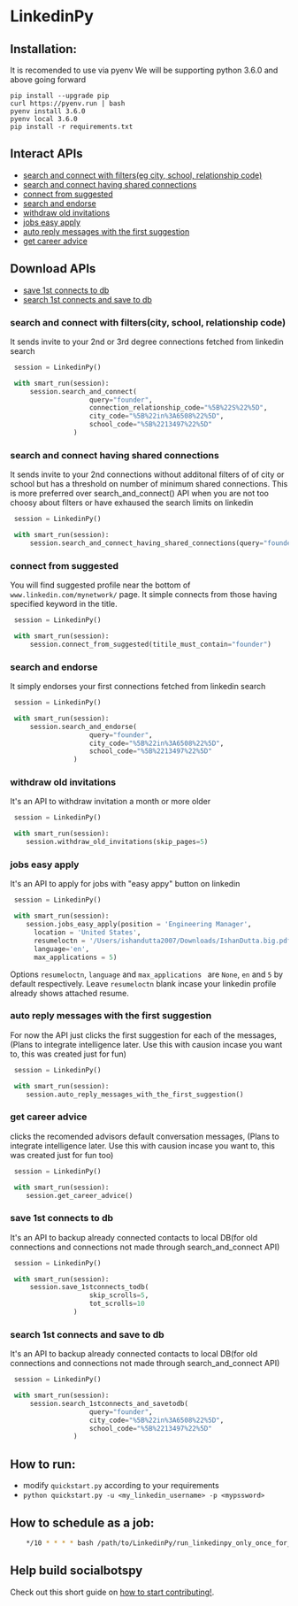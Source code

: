# LinkedinPy


## Installation:
It is recomended to use via pyenv We will be supporting python 3.6.0 and above going forward

```
pip install --upgrade pip
curl https://pyenv.run | bash
pyenv install 3.6.0
pyenv local 3.6.0
pip install -r requirements.txt
```

##  Interact APIs
  - [search and connect with filters(eg city, school, relationship code)](#search-and-connect)
  - [search and connect having shared connections](#search-and-connect-having-shared-connections)
  - [connect from suggested](#connect-from-suggested)
  - [search and endorse](#search-and-endorse)
  - [withdraw old invitations](#withdraw-old-invitations)
  - [jobs easy apply](#jobs-easy-apply)
  - [auto reply messages with the first suggestion](#auto-reply-messages-with-the-first-suggestion)
  - [get career advice](#get_career_advice)

##  Download APIs
  - [save 1st connects to db](#save-1st-connects-to-db)
  - [search 1st connects and save to db](#search-1st-connects-and-save-to-db)

### search and connect with filters(city, school, relationship code)
 
It sends invite to your 2nd or 3rd degree connections fetched from linkedin search

```python
 session = LinkedinPy()

 with smart_run(session):
     session.search_and_connect(
                    query="founder",
                    connection_relationship_code="%5B%22S%22%5D",
                    city_code="%5B%22in%3A6508%22%5D",
                    school_code="%5B%2213497%22%5D"
                )
 ```

### search and connect having shared connections
 
It sends invite to your 2nd connections without additonal filters of of city or school but has a threshold on number of minimum shared connections. This is more preferred over search_and_connect() API when you are not too choosy about filters or have exhaused the search limits on linkedin

```python
 session = LinkedinPy()

 with smart_run(session):
     session.search_and_connect_having_shared_connections(query="founder", connection_threshold=100)
 ```

### connect from suggested

You will find suggested profile near the bottom of `www.linkedin.com/mynetwork/` page.
It simple connects from those having specified keyword in the title.

```python
 session = LinkedinPy()

 with smart_run(session):
     session.connect_from_suggested(titile_must_contain="founder")
```

### search and endorse

It simply endorses your first connections fetched from linkedin search

```python
 session = LinkedinPy()

 with smart_run(session):
     session.search_and_endorse(
                    query="founder",
                    city_code="%5B%22in%3A6508%22%5D",
                    school_code="%5B%2213497%22%5D"
                )
 ```

### withdraw old invitations

It's an API to withdraw invitation a month or more older
 
```python
 session = LinkedinPy()

 with smart_run(session):
    session.withdraw_old_invitations(skip_pages=5)
 ```

### jobs easy apply

It's an API to apply for jobs with "easy appy" button on linkedin
```python
 session = LinkedinPy()

 with smart_run(session):
    session.jobs_easy_apply(position = 'Engineering Manager', 
      location = 'United States',
      resumeloctn = '/Users/ishandutta2007/Downloads/IshanDutta.big.pdf',
      language='en',
      max_applications = 5)
 ```
 Options `resumeloctn`, `language` and `max_applications ` are `None`, `en` and `5` by default respectively.
 Leave `resumeloctn` blank incase your linkedin profile already shows attached resume.

### auto reply messages with the first suggestion
For now the API just clicks the first suggestion for each of the messages, (Plans to integrate intelligence later. Use this with causion incase you want to, this was created just for fun)

```python
 session = LinkedinPy()

 with smart_run(session):
    session.auto_reply_messages_with_the_first_suggestion()
 ```

### get career advice
clicks the recomended advisors default conversation messages, (Plans to integrate intelligence later. Use this with causion incase you want to, this was created just for fun too)

```python
 session = LinkedinPy()

 with smart_run(session):
    session.get_career_advice()
 ```


### save 1st connects to db

It's an API to backup already connected contacts to local DB(for old connections and connections not made through search_and_connect API)
 
```python
 session = LinkedinPy()

 with smart_run(session):
     session.save_1stconnects_todb(
                    skip_scrolls=5,
                    tot_scrolls=10
                )
 ```

### search 1st connects and save to db

It's an API to backup already connected contacts to local DB(for old connections and connections not made through search_and_connect API)
 
```python
 session = LinkedinPy()

 with smart_run(session):
     session.search_1stconnects_and_savetodb(
                    query="founder",
                    city_code="%5B%22in%3A6508%22%5D",
                    school_code="%5B%2213497%22%5D"
                )
 ```

## How to run:

 -  modify `quickstart.py` according to your requirements
 -  `python quickstart.py -u <my_linkedin_username> -p <mypssword>`

## How to schedule as a job:

```bash
    */10 * * * * bash /path/to/LinkedinPy/run_linkedinpy_only_once_for_mac.sh /path/to/LinkedinPy/quickstart.py $USERNAME $PASSWORD
```


## Help build socialbotspy
Check out this short guide on [how to start contributing!](https://github.com/InstaPy/instapy-docs/blob/master/CONTRIBUTORS.md).

